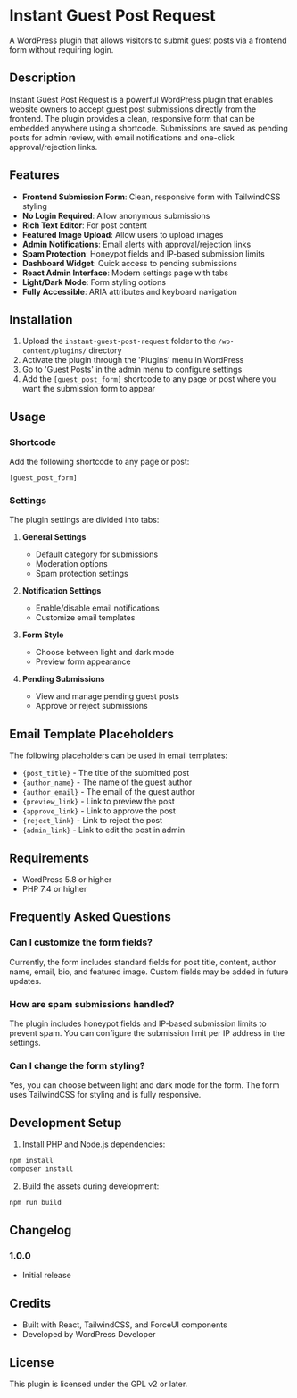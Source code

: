 # Instant Guest Post Request

A WordPress plugin that allows visitors to submit guest posts via a frontend form without requiring login.

## Description

Instant Guest Post Request is a powerful WordPress plugin that enables website owners to accept guest post submissions directly from the frontend. The plugin provides a clean, responsive form that can be embedded anywhere using a shortcode. Submissions are saved as pending posts for admin review, with email notifications and one-click approval/rejection links.

## Features

- **Frontend Submission Form**: Clean, responsive form with TailwindCSS styling
- **No Login Required**: Allow anonymous submissions
- **Rich Text Editor**: For post content
- **Featured Image Upload**: Allow users to upload images
- **Admin Notifications**: Email alerts with approval/rejection links
- **Spam Protection**: Honeypot fields and IP-based submission limits
- **Dashboard Widget**: Quick access to pending submissions
- **React Admin Interface**: Modern settings page with tabs
- **Light/Dark Mode**: Form styling options
- **Fully Accessible**: ARIA attributes and keyboard navigation

## Installation

1. Upload the `instant-guest-post-request` folder to the `/wp-content/plugins/` directory
2. Activate the plugin through the 'Plugins' menu in WordPress
3. Go to 'Guest Posts' in the admin menu to configure settings
4. Add the `[guest_post_form]` shortcode to any page or post where you want the submission form to appear

## Usage

### Shortcode

Add the following shortcode to any page or post:

```
[guest_post_form]
```

### Settings

The plugin settings are divided into tabs:

1. **General Settings**
   - Default category for submissions
   - Moderation options
   - Spam protection settings

2. **Notification Settings**
   - Enable/disable email notifications
   - Customize email templates

3. **Form Style**
   - Choose between light and dark mode
   - Preview form appearance

4. **Pending Submissions**
   - View and manage pending guest posts
   - Approve or reject submissions

## Email Template Placeholders

The following placeholders can be used in email templates:

- `{post_title}` - The title of the submitted post
- `{author_name}` - The name of the guest author
- `{author_email}` - The email of the guest author
- `{preview_link}` - Link to preview the post
- `{approve_link}` - Link to approve the post
- `{reject_link}` - Link to reject the post
- `{admin_link}` - Link to edit the post in admin

## Requirements

- WordPress 5.8 or higher
- PHP 7.4 or higher

## Frequently Asked Questions

### Can I customize the form fields?

Currently, the form includes standard fields for post title, content, author name, email, bio, and featured image. Custom fields may be added in future updates.

### How are spam submissions handled?

The plugin includes honeypot fields and IP-based submission limits to prevent spam. You can configure the submission limit per IP address in the settings.

### Can I change the form styling?

Yes, you can choose between light and dark mode for the form. The form uses TailwindCSS for styling and is fully responsive.

## Development Setup

1. Install PHP and Node.js dependencies:

```bash
npm install
composer install
```

2. Build the assets during development:

```bash
npm run build
```

## Changelog

### 1.0.0
- Initial release

## Credits

- Built with React, TailwindCSS, and ForceUI components
- Developed by WordPress Developer

## License

This plugin is licensed under the GPL v2 or later.